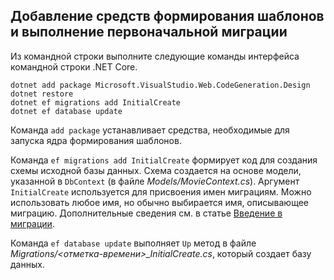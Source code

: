 <a name="cli"></a>
## <a name="add-scaffold-tooling-and-perform-initial-migration"></a>Добавление средств формирования шаблонов и выполнение первоначальной миграции

Из командной строки выполните следующие команды интерфейса командной строки .NET Core.

```console
dotnet add package Microsoft.VisualStudio.Web.CodeGeneration.Design
dotnet restore
dotnet ef migrations add InitialCreate
dotnet ef database update
```

Команда `add package` устанавливает средства, необходимые для запуска ядра формирования шаблонов.

Команда `ef migrations add InitialCreate` формирует код для создания схемы исходной базы данных. Схема создается на основе модели, указанной в `DbContext` (в файле *Models/MovieContext.cs*). Аргумент `InitialCreate` используется для присвоения имен миграциям. Можно использовать любое имя, но обычно выбирается имя, описывающее миграцию. Дополнительные сведения см. в статье [Введение в миграции](xref:data/ef-mvc/migrations#introduction-to-migrations).

Команда `ef database update` выполняет `Up` метод в файле *Migrations/\<отметка-времени>_InitialCreate.cs*, который создает базу данных.
